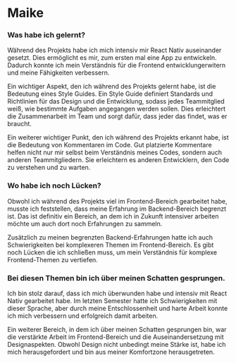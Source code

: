 # Maike

### Was habe ich gelernt?

Während des Projekts habe ich mich intensiv mir React Nativ auseinander gesetzt. Dies ermöglicht es mir, zum ersten mal eine App zu entwickeln. Dadurch konnte ich mein Verständnis für die Frontend entwicklungerwitern und meine Fähigkeiten verbessern.

Ein wichtiger Aspekt, den ich während des Projekts gelernt habe, ist die Bedeutung eines Style Guides. Ein Style Guide definiert Standards und Richtlinien für das Design und die Entwicklung, sodass jedes Teammitglied weiß, wie bestimmte Aufgaben angegangen werden sollen. Dies erleichtert die Zusammenarbeit im Team und sorgt dafür, dass jeder das findet, was er braucht.

Ein weiterer wichtiger Punkt, den ich während des Projekts erkannt habe, ist die Bedeutung von Kommentaren im Code. Gut platzierte Kommentare helfen nicht nur mir selbst beim Verständnis meines Codes, sondern auch anderen Teammitgliedern. Sie erleichtern es anderen Entwicklern, den Code zu verstehen und zu warten.

### Wo habe ich noch Lücken?

Obwohl ich während des Projekts viel im Frontend-Bereich gearbeitet habe, musste ich feststellen, dass meine Erfahrung im Backend-Bereich begrenzt ist. Das ist definitiv ein Bereich, an dem ich in Zukunft intensiver arbeiten möchte um auch dort noch Erfahrungen zu sammeln.

Zusätzlich zu meinen begrenzten Backend-Erfahrungen hatte ich auch Schwierigkeiten bei komplexeren Themen im Frontend-Bereich. Es gibt noch Lücken die ich schließen muss, um mein Verständnis für komplexe Frontend-Themen zu vertiefen.

### Bei diesen Themen bin ich über meinen Schatten gesprungen.

Ich bin stolz darauf, dass ich mich überwunden habe und intensiv mit React Nativ gearbeitet habe. Im letzten Semester hatte ich Schwierigkeiten mit dieser Sprache, aber durch meine Entschlossenheit und harte Arbeit konnte ich mich verbessern und erfolgreich damit arbeiten.

Ein weiterer Bereich, in dem ich über meinen Schatten gesprungen bin, war die verstärkte Arbeit im Frontend-Bereich und die Auseinandersetzung mit Designaspekten. Obwohl Design nicht unbedingt meine Stärke ist, habe ich mich herausgefordert und bin aus meiner Komfortzone herausgetreten.
